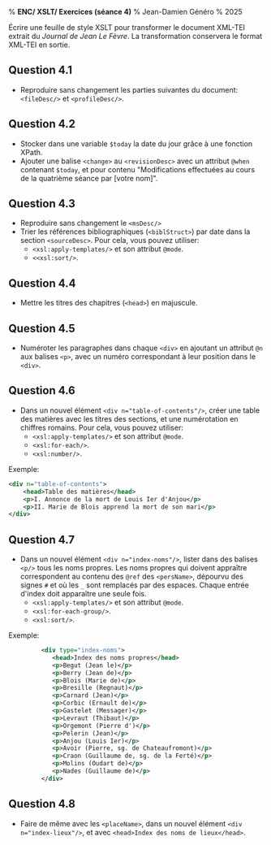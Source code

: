 % __ENC/ XSLT/ Exercices (séance 4)__
% Jean-Damien Généro
% 2025

Écrire une feuille de style XSLT pour transformer le document XML-TEI extrait du *Journal de Jean Le Fèvre*. La transformation conservera le format XML-TEI en sortie.

## Question 4.1

- Reproduire sans changement les parties suivantes du document: `<fileDesc/>` et `<profileDesc/>`.

## Question 4.2

- Stocker dans une variable `$today` la date du jour grâce à une fonction XPath.
- Ajouter une balise `<change>` au `<revisionDesc>` avec un attribut `@when` contenant `$today`, et pour contenu "Modifications effectuées au cours de la quatrième séance par [votre nom]".

## Question 4.3

- Reproduire sans changement le `<msDesc/>`
- Trier les références bibliographiques (`<biblStruct>`) par date dans la section `<sourceDesc>`. Pour cela, vous pouvez utiliser:
  - `<xsl:apply-templates/>` et son attribut `@mode`.
  - `<<xsl:sort/>`.

## Question 4.4

- Mettre les titres des chapitres (`<head>`) en majuscule.

## Question 4.5

- Numéroter les paragraphes dans chaque `<div>` en ajoutant un attribut `@n` aux balises `<p>`, avec un numéro correspondant à leur position dans le `<div>`.

## Question 4.6

- Dans un nouvel élément `<div n="table-of-contents"/>`, créer une table des matières avec les titres des sections, et une numérotation en chiffres romains. Pour cela, vous pouvez utiliser:
  - `<xsl:apply-templates/>` et son attribut `@mode`.
  - `<xsl:for-each/>`.
  - `<xsl:number/>`.

Exemple:

```xml
<div n="table-of-contents">
    <head>Table des matières</head>
    <p>I. Annonce de la mort de Louis Ier d'Anjou</p>
    <p>II. Marie de Blois apprend la mort de son mari</p>
</div>
```
## Question 4.7

- Dans un nouvel élément `<div n="index-noms"/>`, lister dans des balises `<p/>` tous les noms propres. Les noms propres qui doivent appraître correspondent au contenu des `@ref` des `<persName>`, dépourvu des signes `#` et où les `_` sont remplacés par des espaces. Chaque entrée d'index doit apparaître une seule fois.
  - `<xsl:apply-templates/>` et son attribut `@mode`.
  - `<xsl:for-each-group/>`.
  - `<xsl:sort/>`.

Exemple:

```xml
         <div type="index-noms">
            <head>Index des noms propres</head>
            <p>Begut (Jean le)</p>
            <p>Berry (Jean de)</p>
            <p>Blois (Marie de)</p>
            <p>Bresille (Regnaut)</p>
            <p>Carnard (Jean)</p>
            <p>Corbic (Ernault de)</p>
            <p>Gastelet (Messager)</p>
            <p>Levraut (Thibaut)</p>
            <p>Orgemont (Pierre d')</p>
            <p>Pelerin (Jean)</p>
            <p>Anjou (Louis Ier)</p>
            <p>Avoir (Pierre, sg. de Chateaufromont)</p>
            <p>Craon (Guillaume de, sg. de la Ferté)</p>
            <p>Molins (Oudart de)</p>
            <p>Nades (Guillaume de)</p>
         </div>
```

## Question 4.8

- Faire de même avec les `<placeName>`, dans un nouvel élément `<div n="index-lieux"/>`, et avec `<head>Index des noms de lieux</head>`.
